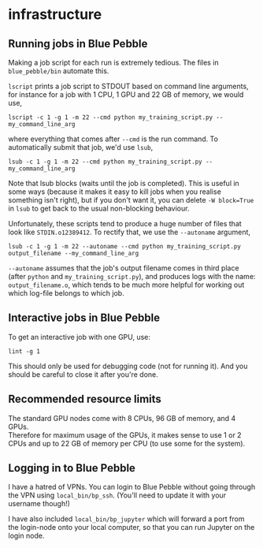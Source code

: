 # infrastructure

Running jobs in Blue Pebble
---------------

Making a job script for each run is extremely tedious.  The files in `blue_pebble/bin` automate this.

`lscript` prints a job script to STDOUT based on command line arguments, for instance for a job with 1 CPU, 1 GPU and 22 GB of memory, we would use,
```
lscript -c 1 -g 1 -m 22 --cmd python my_training_script.py --my_command_line_arg
```
where everything that comes after `--cmd` is the run command.
To automatically submit that job, we'd use `lsub`,
```
lsub -c 1 -g 1 -m 22 --cmd python my_training_script.py --my_command_line_arg
```
Note that lsub blocks (waits until the job is completed).  This is useful in some ways (because it makes it easy to kill jobs when you realise something isn't right), but if you don't want it, you can delete `-W block=True` in `lsub` to get back to the usual non-blocking behaviour.

Unfortunately, these scripts tend to produce a huge number of files that look like `STDIN.o12389412`.  To rectify that, we use the `--autoname` argument,
```
lsub -c 1 -g 1 -m 22 --autoname --cmd python my_training_script.py output_filename --my_command_line_arg
```
`--autoname` assumes that the job's output filename comes in third place (after `python` and `my_training_script.py`), 
and produces logs with the name: `output_filename.o`, which tends to be much more helpful for working out which log-file
belongs to which job.

Interactive jobs in Blue Pebble
---------------
To get an interactive job with one GPU, use:
```
lint -g 1
```
This should only be used for debugging code (not for running it).  And you should be careful to close it after you're done.

Recommended resource limits
----------
The standard GPU nodes come with 8 CPUs, 96 GB of memory, and 4 GPUs.  
Therefore for maximum usage of the GPUs, it makes sense to use 1 or 2 CPUs and up to 22 GB of memory per CPU (to use some for the system).

Logging in to Blue Pebble
-------
I have a hatred of VPNs.  You can login to Blue Pebble without going through the VPN using `local_bin/bp_ssh`. (You'll need to update it with your username though!)

I have also included `local_bin/bp_jupyter` which will forward a port from the login-node onto your local computer, so that you can run Jupyter on the login node.
